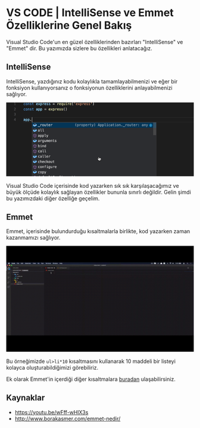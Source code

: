 # VS CODE | IntelliSense ve Emmet Özelliklerine Genel Bakış

Visual Studio Code'un en güzel özelliklerinden bazırları "IntelliSense" ve "Emmet" dir. Bu yazımızda sizlere bu özellikleri anlatacağız.



## IntelliSense

IntelliSense, yazdığınız kodu kolaylıkla tamamlayabilmenizi ve eğer bir fonksiyon kullanıyorsanız o fonksiyonun özelliklerini anlayabilmenizi sağlıyor.

![vs-intellisense](figures/vs-intellisense.gif)

Visual Studio Code içerisinde kod yazarken sık sık karşılaşacağımız ve büyük ölçüde kolaylık sağlayan özellikler bununla sınırlı değildir. Gelin şimdi bu yazımızdaki diğer özelliğe geçelim.



## Emmet

 Emmet, içerisinde bulundurduğu kısaltmalarla birlikte, kod yazarken zaman kazanmamızı sağlıyor.

![vs-emmet](figures/vs-emmet.gif)

Bu örneğimizde `ul>li*10` kısaltmasını kullanarak 10 maddeli bir listeyi kolayca oluşturabildiğimizi görebiliriz.

Ek olarak Emmet'in içerdiği diğer kısaltmalara [buradan](http://www.borakasmer.com/emmet-nedir/) ulaşabilirsiniz.



## Kaynaklar
- https://youtu.be/wFff-wHlX3s
- http://www.borakasmer.com/emmet-nedir/

